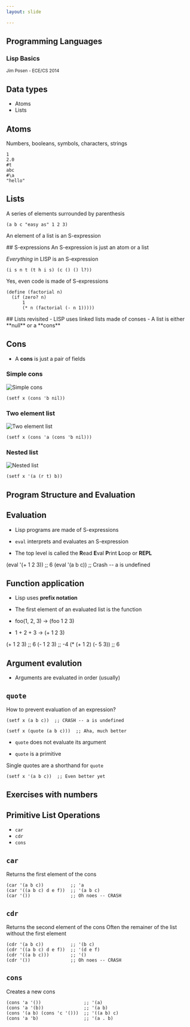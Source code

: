 ```yaml
---
layout: slide

---
```


<section>

# Programming Languages
### Lisp Basics

<small>Jim Posen - ECE/CS 2014</small>

</section>

<section>

# Data types
- Atoms
- Lists

</section>
<section>

## Atoms
Numbers, booleans, symbols, characters, strings

    1
    2.0
    #t
    abc
    #\a
    "hello"

</section>
<section>

## Lists
A series of elements surrounded by parenthesis

    (a b c "easy as" 1 2 3)

</section>
<section>

An element of a list is an S-expression

</section>
<section>
  <section>
## S-expressions
An S-expression is just an atom or a list

  </section>
  <section>

*Everything* in LISP is an S-expression

    (i s n t (t h i s) (c () () l?))

  </section>
  <section>
Yes, even code is made of S-expressions

    (define (factorial n)
      (if (zero? n)
          1
          (* n (factorial (- n 1)))))
  </section>
</section>
<section>
## Lists revisited
- LISP uses linked lists made of conses
- A list is either **null** or a **cons**

</section>
<section>
  <section>

## Cons
- A **cons** is just a pair of fields

  </section>
  <section>

### Simple cons
![Simple cons](http://cs.gmu.edu/~sean/lisp/cons/xb.GIF)

    (setf x (cons 'b nil))

  </section>
  <section>

### Two element list
![Two element list](http://cs.gmu.edu/~sean/lisp/cons/xab.GIF)

    (setf x (cons 'a (cons 'b nil)))

  </section>
  <section>

### Nested list
![Nested list](http://cs.gmu.edu/~sean/lisp/cons/xartb.GIF)

    (setf x '(a (r t) b))

  </section>
</section>
<section>

# Program Structure and Evaluation

</section>
<section>
  <section>

## Evaluation
- Lisp programs are made of S-expressions
- `eval` interprets and evaluates an S-expression
- The top level is called the <strong>R</strong>ead <strong>E</strong>val <strong>P</strong>rint <strong>L</strong>oop or **REPL**

  </section>
  <section>

    (eval '(+ 1 2 3))  ;; 6
    (eval '(a b c))    ;; Crash -- a is undefined

  </section>
</section>
<section>
  <section>

## Function application
- Lisp uses **prefix notation**
- The first element of an evaluated list is the function
- foo(1, 2, 3) -> (foo 1 2 3)
- 1 + 2 + 3 -> (+ 1 2 3)

  </section>
  <section>

    (+ 1 2 3)     ;; 6
    (- 1 2 3)     ;; -4
    (* (+ 1 2) (- 5 3)) ;; 6

  </section>
</section>
<section>

## Argument evalution
- Arguments are evaluated in order (usually)

</section>
<section>
  <section>

## `quote`
How to prevent evaluation of an expression?

    (setf x (a b c))  ;; CRASH -- a is undefined
  </section>
  <section>

    (setf x (quote (a b c)))  ;; Aha, much better

  </section>
  <section>

- `quote` does not evaluate its argument
- `quote` is a primitive

  </section>
  <section>

Single quotes are a shorthand for `quote`

    (setf x '(a b c))  ;; Even better yet

  </section>
</section>
<section>

# Exercises with numbers

</section>
<section>

# Primitive List Operations
- `car`
- `cdr`
- `cons`

</section>
<section>

## `car`
Returns the first element of the cons

    (car '(a b c))          ;; 'a
    (car '((a b c) d e f))  ;; '(a b c)
    (car '())               ;; Oh noes -- CRASH

</section>
<section>

## `cdr`
Returns the second element of the cons
Often the remainer of the list without the first element

    (cdr '(a b c))          ;; '(b c)
    (cdr '((a b c) d e f))  ;; '(d e f)
    (cdr '((a b c)))        ;; '()
    (cdr '())               ;; Oh noes -- CRASH

</section>
<section>

## `cons`
Creates a new cons

    (cons 'a '())                ;; '(a)
    (cons 'a '(b))               ;; '(a b)
    (cons '(a b) (cons 'c '()))  ;; '((a b) c)
    (cons 'a 'b)                 ;; '(a . b)

</section>
